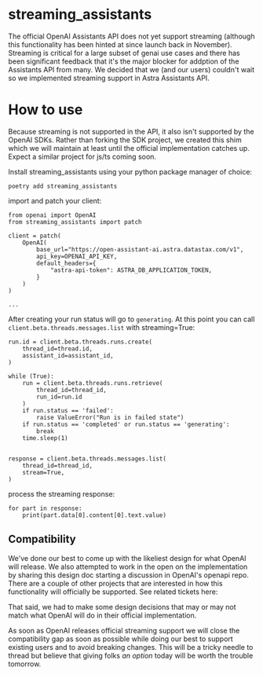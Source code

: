# streaming_assistants

The official OpenAI Assistants API does not yet support streaming (although this functionality has been hinted at since launch back in November). Streaming is critical for a large subset of genai use cases and there has been significant feedback that it's the major blocker for addption of the Assistants API from many. We decided that we (and our users) couldn't wait so we implemented streaming support in Astra Assistants API.

# How to use    

Because streaming is not supported in the API, it also isn't supported by the OpenAI SDKs. Rather than forking the SDK project, we created this shim which we will maintain at least until the official implementation catches up. Expect a similar project for js/ts coming soon.

Install streaming_assistants using your python package manager of choice:

```
poetry add streaming_assistants
```


import and patch your client:

```
from openai import OpenAI
from streaming_assistants import patch

client = patch(
    OpenAI(
        base_url="https://open-assistant-ai.astra.datastax.com/v1",
        api_key=OPENAI_API_KEY,
        default_headers={
            "astra-api-token": ASTRA_DB_APPLICATION_TOKEN,
        }
    )
)

...

```


After creating your run status will go to `generating`. At this point you can call `client.beta.threads.messages.list` with streaming=True:

```
run.id = client.beta.threads.runs.create(
    thread_id=thread.id,
    assistant_id=assistant_id,
)

while (True):
    run = client.beta.threads.runs.retrieve(
        thread_id=thread_id,
        run_id=run.id
    )
    if run.status == 'failed':
        raise ValueError("Run is in failed state")
    if run.status == 'completed' or run.status == 'generating':
        break
    time.sleep(1)


response = client.beta.threads.messages.list(
    thread_id=thread_id,
    stream=True,
)
```

process the streaming response:

```
for part in response:
    print(part.data[0].content[0].text.value)
```


## Compatibility

We've done our best to come up with the likeliest design for what OpenAI will release. We also attempted to work in the open on the implementation by sharing this design doc starting a discussion in OpenAI's openapi repo. There are a couple of other projects that are interested in how this functionality will officially be supported. See related tickets here: 

That said, we had to make some design decisions that may or may not match what OpenAI will do in their official implementation.


As soon as OpenAI releases official streaming support we will close the compatibility gap as soon as possible while doing our best to support existing users and to avoid breaking changes. This will be a tricky needle to thread but believe that giving folks *an option* today will be worth the trouble tomorrow.
